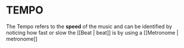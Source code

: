 # TEMPO

The Tempo refers to the **speed** of the music and can be identified by noticing how fast or slow the [[Beat | beat]] is by using a [[Metronome | metronome]]
